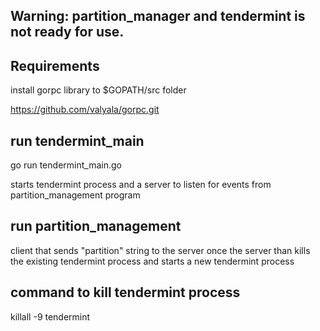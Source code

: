 ## Warning: partition_manager and tendermint is not ready for use.
## Requirements
install gorpc library to $GOPATH/src folder

https://github.com/valyala/gorpc.git


## run tendermint_main
go run tendermint_main.go

starts tendermint process and a server to listen for events from partition_management program


## run partition_management
client that sends "partition" string to the server once
the server than kills the existing tendermint process and starts a new tendermint process


## command to kill tendermint process
killall -9 tendermint
